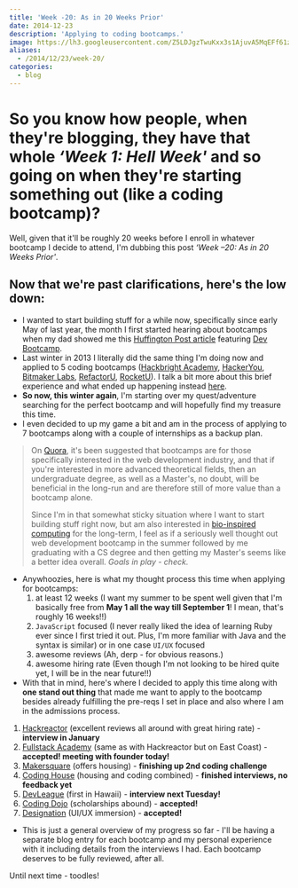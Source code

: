 ```yaml
---
title: 'Week -20: As in 20 Weeks Prior'
date: 2014-12-23
description: 'Applying to coding bootcamps.'
image: https://lh3.googleusercontent.com/Z5LDJgzTwuKxx3s1AjuvA5MqEFf61zJoYpKLlbebiV2NXuOyVnklcSo7I3YUe2-QGWlxKUrr1kTwx2VEv5GdbAiSJj35CaE_T22A9LEzuagGPER1SDOfwGlHA5JOyDF8SGp4YLsMot5AV4q7Vqc_ygA0jgccbs0JrxdnyemGqavt2Eo_pMEdh-hc1HXxqL6o3zfm5KAHoMYZ0EKwiqF-wy67HrViIlLRsdMXI5RWImy7cG5tVWuIye5TexPQxy8OShaVLcppIOrnrZO8PunMbR2IGZlfQuhT3jhPlGX7_N8jmAIwDxnNBSzOzNSlEb0oy0owiUMcd4UMyox0tzJRFrFSb7uBXI5qJ4auIvv6ySGeWYieX7bb1b9Nm8j4hk_nh8e7yMWuT1pyyDAqigetqaGt1yD6gUSy3HuPq6Svb37--MDT38B9AYD7cORn7Gr0eer61DDg-yvU4pcNfHZMaIoMPmNIJArDBu_K5i7j-QeeoPlNfFiTKrC_2EAZu0ddkbLA7fGmIEG3Sxv_PN-sLoHXzzlnWihSJEeMnVyho6VYQOcbO8rqOk9CvaOVqkH-FxSC8dDremVxbiZOt-xdX1Ls7ZfEmn2RQxdRwHWX5IhGpyTpO_2GOPMIU3zyCihI=w330-h220-no
aliases:
  - /2014/12/23/week-20/
categories:
  - blog
---
```


# So you know how people, when they're blogging, they have that whole _‘Week 1: Hell Week'_ and so going on when they're starting something out (like a coding bootcamp)?

Well, given that it'll be roughly 20 weeks before I enroll in whatever bootcamp I decide to attend, I'm dubbing this post _‘Week –20: As in 20 Weeks Prior'_.

## Now that we're past clarifications, here's the low down:

- I wanted to start building stuff for a while now, specifically since early May of last year, the month I first started hearing about bootcamps when my dad showed me this [Huffington Post article](https://www.huffingtonpost.com/2013/04/12/coding-bootcamp_n_3067005.html) featuring [Dev Bootcamp](https://devbootcamp.com).
- Last winter in 2013 I literally did the same thing I'm doing now and applied to 5 coding bootcamps ([Hackbright Academy](https://www.hackbrightacademy.com/), [HackerYou](https://hackeryou.com/), [Bitmaker Labs](https://bitmakerlabs.com), [RefactorU](https://www.refactoru.com), [RocketU](https://rocket-space.com 'Rocket U')). I talk a bit more about this brief experience and what ended up happening instead [here](https://fvcproductions.com/blog/2014/10/17/long-lighthearted-lists/#section-bootcamps).
- **So now, this winter again**, I'm starting over my quest/adventure searching for the perfect bootcamp and will hopefully find my treasure this time.
- I even decided to up my game a bit and am in the process of applying to 7 bootcamps along with a couple of internships as a backup plan.

> On [Quora](https://qr.ae/znQtL), it's been suggested that bootcamps are for those specifically interested in the web development industry, and that if you're interested in more advanced theoretical fields, then an undergraduate degree, as well as a Master's, no doubt, will be beneficial in the long-run and are therefore still of more value than a bootcamp alone.
>
> Since I'm in that somewhat sticky situation where I want to start building stuff right now, but am also interested in [bio-inspired computing](https://en.wikipedia.org/wiki/Bio-inspired_computing) for the long-term, I feel as if a seriously well thought out web development bootcamp in the summer followed by me graduating with a CS degree and then getting my Master's seems like a better idea overall. _Goals in play - check._

- Anywhoozies, here is what my thought process this time when applying for bootcamps:
  1.  at least 12 weeks (I want my summer to be spent well given that I'm basically free from **May 1 all the way till September 1**! I mean, that's roughly 16 weeks!!)
  2.  `JavaScript` focused (I never really liked the idea of learning Ruby ever since I first tried it out. Plus, I'm more familiar with Java and the syntax is similar) or in one case `UI/UX` focused
  3.  awesome reviews (Ah, derp - for obvious reasons.)
  4.  awesome hiring rate (Even though I'm not looking to be hired quite yet, I will be in the near future!!)
- With that in mind, here's where I decided to apply this time along with **one stand out thing** that made me want to apply to the bootcamp besides already fulfilling the pre-reqs I set in place and also where I am in the admissions process.

1.  [Hackreactor](https://www.hackreactor.com) (excellent reviews all around with great hiring rate) - **interview in January**
2.  [Fullstack Academy](https://www.fullstackacademy.com) (same as with Hackreactor but on East Coast) - **accepted! meeting with founder today!**
3.  [Makersquare](https://www.makersquare.com) (offers housing) - **finishing up 2nd coding challenge**
4.  [Coding House](https://codinghouse.co) (housing and coding combined) - **finished interviews, no feedback yet**
5.  [DevLeague](https://www.devleague.com) (first in Hawaii) - **interview next Tuesday!**
6.  [Coding Dojo](https://www.codingdojo.com) (scholarships abound) - **accepted!**
7.  [Designation](https://designation.io) (UI/UX immersion) - **accepted!**

- This is just a general overview of my progress so far - I'll be having a separate blog entry for each bootcamp and my personal experience with it including details from the interviews I had. Each bootcamp deserves to be fully reviewed, after all.

Until next time - toodles!
